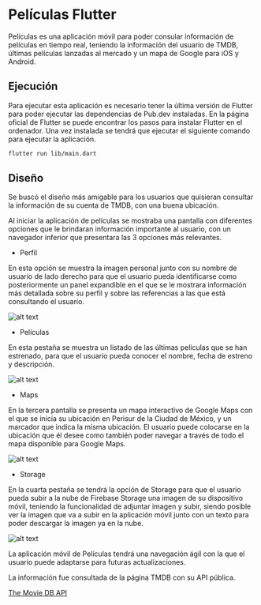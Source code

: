 # Películas Flutter

Películas es una aplicación móvil para poder consular información de películas en tiempo real, teniendo la información del usuario de TMDB, últimas películas lanzadas al mercado y un mapa de Google para iOS y Android.

## Ejecución

Para ejecutar esta aplicación es necesario tener la última versión de Flutter para poder ejecutar las dependencias de Pub.dev instaladas. En la página oficial de Flutter se puede encontrar los pasos para instalar Flutter en el ordenador. Una vez instalada se tendrá que ejecutar el siguiente comando para ejecutar la aplicación.

```bash
flutter run lib/main.dart
```



## Diseño

Se buscó el diseño más amigable para los usuarios que quisieran consultar la información de su cuenta de TMDB, con una buena ubicación.

Al iniciar la aplicación de películas se mostraba una pantalla con diferentes opciones que le brindaran información importante al usuario, con un navegador inferior que presentara las 3 opciones más relevantes.

* Perfil

En esta opción se muestra la imagen personal junto con su nombre de usuario de lado derecho para que el usuario pueda identificarse como posteriormente un panel expandible en el que se le mostrara información más detallada sobre su perfil y sobre las referencias a las que está consultando el usuario.


![alt text](https://i.imgur.com/qrGghaX.png)


* Películas

En esta pestaña se muestra un listado de las últimas películas que se han estrenado, para que el usuario pueda conocer el nombre, fecha de estreno y descripción.


![alt text](https://i.imgur.com/sHDoh8U.png)

* Maps

En la tercera pantalla se presenta un mapa interactivo de Google Maps con el que se inicia su ubicación en Perisur de la Ciudad de México, y un marcador que indica la misma ubicación. El usuario puede colocarse en la ubicación que él desee como también poder navegar a través de todo el mapa disponible para Google Maps.


![alt text](https://i.imgur.com/hHy5MPB.png)

* Storage

En la cuarta pestaña se tendrá la opción de Storage para que el usuario pueda subir a la nube de Firebase Storage una imagen de su dispositivo móvil, teniendo la funcionalidad de adjuntar imagen y subir, siendo posible ver la imagen que va a subir en la aplicación móvil junto con un texto para poder descargar la imagen ya en la nube.


![alt text](https://i.imgur.com/tWPKyoE.png)

La aplicación móvil de Películas tendrá una navegación ágil con la que el usuario puede adaptarse para futuras actualizaciones.

La información fue consultada de la página TMDB con su API pública.

[The Movie DB API](https://developer.themoviedb.org/docs/getting-started)